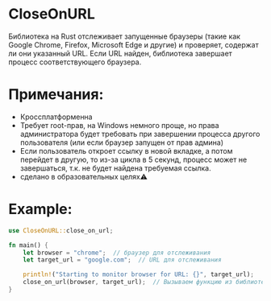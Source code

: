 # CloseOnURL
Библиотека на Rust отслеживает запущенные браузеры (такие как Google Chrome, Firefox, Microsoft Edge и другие) и проверяет, содержат ли они указанный URL. Если URL найден, библиотека завершает процесс соответствующего браузера.

# Примечания:
- Кроссплатформенна
- Требует root-прав, на Windows немного проще, но права администратора будет требовать при завершении процесса другого пользователя (или если браузер запущен от прав админа)
- Если пользователь откроет ссылку в новой вкладке, а потом перейдет в другую, то из-за цикла в 5 секунд, процесс может не завершаться, т.к. не будет найдена требуемая ссылка.
- сделано в образовательных целях⚠

# Example:
```rust
use CloseOnURL::close_on_url;

fn main() {
    let browser = "chrome";  // браузер для отслеживания
    let target_url = "google.com";  // URL для отслеживания

    println!("Starting to monitor browser for URL: {}", target_url);
    close_on_url(browser, target_url);  // Вызываем функцию из библиотеки
}
```

